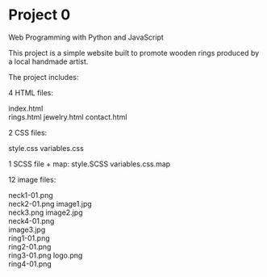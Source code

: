 # Project 0

Web Programming with Python and JavaScript

This project is a simple website built to promote wooden rings produced by a local handmade artist.

The project includes:

4 HTML files:

index.html		
rings.html
jewelry.html
contact.html

2 CSS files:

style.css
variables.css

1 SCSS file + map:
style.SCSS
variables.css.map


12 image files:

neck1-01.png		
neck2-01.png
image1.jpg		
neck3.png
image2.jpg		
neck4-01.png		
image3.jpg		
ring1-01.png		
ring2-01.png		
ring3-01.png
logo.png		
ring4-01.png
